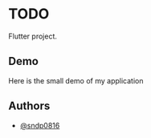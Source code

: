 # TODO 

Flutter project.


## Demo

Here is the small demo of my application


## Authors

- [@sndp0816](https://twitter.com/sndp0816)


